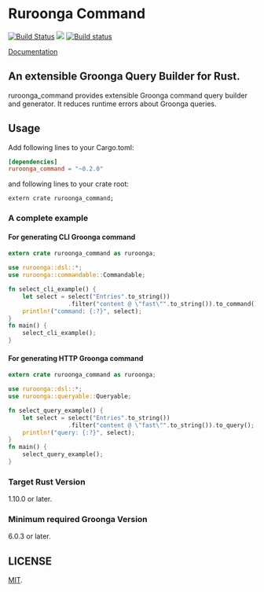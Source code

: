 Ruroonga Command
===

[![Build Status](https://travis-ci.org/cosmo0920/ruroonga_command.svg?branch=master)](https://travis-ci.org/cosmo0920/ruroonga_command)
[![](http://meritbadge.herokuapp.com/ruroonga_command)](https://crates.io/crates/ruroonga_command)
[![Build status](https://ci.appveyor.com/api/projects/status/m77hivt5548cwqso/branch/master?svg=true)](https://ci.appveyor.com/project/cosmo0920/ruroonga-command/branch/master)

[Documentation](http://cosmo0920.github.io/ruroonga_command/ruroonga_command/index.html)

## An extensible Groonga Query Builder for Rust.

ruroonga_command provides extensible Groonga command query builder and generator. It reduces runtime errors about Groonga queries.

## Usage

Add following lines to your Cargo.toml:

```toml
[dependencies]
ruroonga_command = "~0.2.0"
```

and following lines to your crate root:

```rust,ignore
extern crate ruroonga_command;
```

### A complete example

#### For generating CLI Groonga command

```rust
extern crate ruroonga_command as ruroonga;

use ruroonga::dsl::*;
use ruroonga::commandable::Commandable;

fn select_cli_example() {
    let select = select("Entries".to_string())
                 .filter("content @ \"fast\"".to_string()).to_command();
    println!("command: {:?}", select);
}
fn main() {
    select_cli_example();
}
```

#### For generating HTTP Groonga command

```rust
extern crate ruroonga_command as ruroonga;

use ruroonga::dsl::*;
use ruroonga::queryable::Queryable;

fn select_query_example() {
    let select = select("Entries".to_string())
                 .filter("content @ \"fast\"".to_string()).to_query();
    println!("query: {:?}", select);
}
fn main() {
    select_query_example();
}
```

### Target Rust Version

1.10.0 or later.

### Minimum required Groonga Version

6.0.3 or later.

## LICENSE

[MIT](LICENSE).
